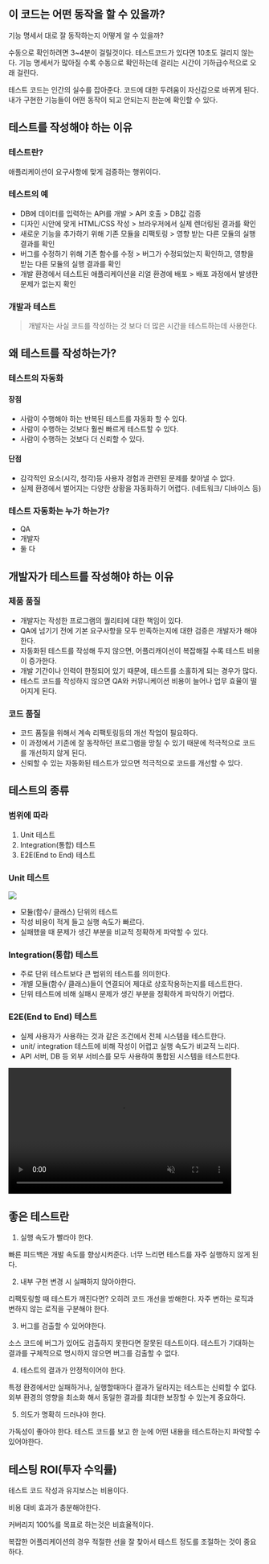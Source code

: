 ## 이 코드는 어떤 동작을 할 수 있을까?

기능 명세서 대로 잘 동작하는지 어떻게 알 수 있을까?

수동으로 확인하려면 3~4분이 걸릴것이다. 테스트코드가 있다면 10초도 걸리지 않는다. 기능 명세서가 많아질 수록 수동으로 확인하는데 걸리는 시간이 기하급수적으로 오래 걸린다.

테스트 코드는 인간의 실수를 잡아준다. 코드에 대한 두려움이 자신감으로 바뀌게 된다. 내가 구현한 기능들이 어떤 동작이 되고 안되는지 한눈에 확인할 수 있다.

## 테스트를 작성해야 하는 이유

### 테스트란?

애플리케이션이 요구사항에 맞게 검증하는 행위이다.

### 테스트의 예

- DB에 데이터를 입력하는 API를 개발 > API 호출 > DB값 검증
- 디자인 시안에 맞게 HTML/CSS 작성 > 브라우저에서 실제 렌더링된 결과를 확인
- 새로운 기능을 추가하기 위해 기존 모듈을 리팩토링 > 영향 받는 다른 모듈의 실행 결과를 확인
- 버그를 수정하기 위해 기존 함수를 수정 > 버그가 수정되었는지 확인하고, 영향을 받는 다른 모듈의 실행 결과를 확인
- 개발 환경에서 테스트된 애플리케이션을 리얼 환경에 배포 > 배포 과정에서 발생한 문제가 없는지 확인

### 개발과 테스트

> 개발자는 사실 코드를 작성하는 것 보다 더 많은 시간을 테스트하는데 사용한다.

## 왜 테스트를 작성하는가?

### 테스트의 자동화

#### 장점

- 사람이 수행해야 하는 반복된 테스트를 자동화 할 수 있다.
- 사람이 수행하는 것보다 훨씬 빠르게 테스트할 수 있다.
- 사람이 수행하는 것보다 더 신뢰할 수 있다.

#### 단점

- 감각적인 요소(시각, 청각)등 사용자 경험과 관련된 문제를 찾아낼 수 없다.
- 실제 환경에서 벌어지는 다양한 상황을 자동화하기 어렵다. (네트워크/ 디바이스 등)

### 테스트 자동화는 누가 하는가?

- QA
- 개발자
- 둘 다

## 개발자가 테스트를 작성해야 하는 이유

### 제품 품질

- 개발자는 작성한 프로그램의 퀄리티에 대한 책임이 있다.
- QA에 넘기기 전에 기본 요구사항을 모두 만족하는지에 대한 검증은 개발자가 해야한다.
- 자동화된 테스트를 작성해 두지 않으면, 어플리캐이선이 복잡해질 수록 테스트 비용이 증가한다.
- 개발 기간이나 인력이 한정되어 있기 때문에, 테스트를 소홀하게 되는 경우가 많다.
- 테스트 코드를 작성하지 않으면 QA와 커뮤니케이션 비용이 늘어나 업무 효율이 떨어지게 된다.

### 코드 품질

- 코드 품질을 위해서 계속 리팩토링등의 개선 작업이 필요하다.
- 이 과정에서 기존에 잘 동작하던 프로그램을 망칠 수 있기 때문에 적극적으로 코드를 개선하지 않게 된다.
- 신뢰할 수 있는 자동화된 테스트가 있으면 적극적으로 코드를 개선할 수 있다.

## 테스트의 종류

### 범위에 따라

1. Unit 테스트
2. Integration(통합) 테스트
3. E2E(End to End) 테스트

### Unit 테스트

![](https://martinfowler.com/bliki/images/unitTest/sketch.png)

- 모듈(함수/ 클래스) 단위의 테스트
- 작성 비용이 적게 들고 실행 속도가 빠르다.
- 실패했을 때 문제가 생긴 부분을 비교적 정확하게 파악할 수 있다.

### Integration(통합) 테스트

- 주로 단위 테스트보다 큰 범위의 테스트를 의미한다.
- 개별 모듈(함수/ 클래스)들이 연결되어 제대로 상호작용하는지를 테스트한다.
- 단위 테스트에 비해 실패시 문제가 생긴 부분을 정확하게 파악하기 어렵다.

### E2E(End to End) 테스트

- 실제 사용자가 사용하는 것과 같은 조건에서 전체 시스템을 테스트한다.
- unit/ integration 테스트에 비해 작성이 어렵고 실행 속도가 비교적 느리다.
- API 서버, DB 등 외부 서비스를 모두 사용하여 통합된 시스템을 테스트한다.

<video class="media-element tErWI93xEKrI2OkozPs7J " height="250" loop="" style="margin:0 auto;max-height:700px" width="444" muted=""><source src="https://preview.redd.it/9zf0asd0c3n51.gif?format=mp4&amp;s=fcf827ea34f45b00559816b541efd7980bc31137"></video>

## 좋은 테스트란

1. 실행 속도가 빨라야 한다.

빠른 피드백은 개발 속도를 향상시켜준다. 너무 느리면 테스트를 자주 실행하지 않게 된다.

2. 내부 구현 변경 시 실패하지 않아야한다.

리팩토링할 때 테스트가 깨진다면? 오히려 코드 개선을 방해한다.
자주 변하는 로직과 변하지 않는 로직을 구분해야 한다.

3. 버그를 검출할 수 있어야한다.

소스 코드에 버그가 있어도 검출하지 못한다면 잘못된 테스트이다.
테스트가 기대하는 결과를 구체적으로 명시하지 않으면 버그를 검출할 수 없다.

4. 테스트의 결과가 안정적이어야 한다.

특정 환경에서만 실패하거나, 실행할때마다 결과가 달라지는 테스트는 신뢰할 수 없다.
외부 환경의 영향을 최소화 해서 동일한 결과를 최대한 보장할 수 있는게 중요하다.

5. 의도가 명확히 드러나야 한다.

가독성이 좋아야 한다. 테스트 코드를 보고 한 눈에 어떤 내용을 테스트하는지 파악할 수 있어야한다.

## 테스팅 ROI(투자 수익률)

테스트 코드 작성과 유지보스는 비용이다.

비용 대비 효과가 충분해야한다.

커버리지 100%를 목표로 하는것은 비효율적이다.

복잡한 어플리케이션의 경우 적절한 선을 잘 찾아서 테스트 정도를 조절하는 것이 중요하다.

